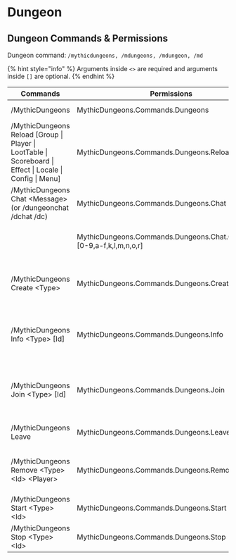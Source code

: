 # Dungeon

## Dungeon Commands & Permissions

Dungeon command: `/mythicdungeons, /mdungeons, /mdungeon, /md`

{% hint style="info" %}
Arguments inside `<>` are required and arguments inside `[]` are optional.
{% endhint %}

| Commands                                                                                                   | Permissions                                                            | Usage                                                                           |
| ---------------------------------------------------------------------------------------------------------- | ---------------------------------------------------------------------- | ------------------------------------------------------------------------------- |
| /MythicDungeons                                                                                            | MythicDungeons.Commands.Dungeons                                       | Show the help page                                                              |
| /MythicDungeons Reload \[Group \| Player \| LootTable \| Scoreboard \| Effect \| Locale \| Config \| Menu] | MythicDungeons.Commands.Dungeons.Reload                                | Reload specified dungeon configurations, leave it blank to reload all           |
| /MythicDungeons Chat \<Message> (or /dungeonchat /dchat /dc)                                               | MythicDungeons.Commands.Dungeons.Chat                                  | Chat with the dungeon members                                                   |
|                                                                                                            | MythicDungeons.Commands.Dungeons.Chat.ColorCode.\[0-9,a-f,k,l,m,n,o,r] | Use specific kind of color code in Dungeon Chat                                 |
| /MythicDungeons Create \<Type>                                                                             | MythicDungeons.Commands.Dungeons.Create                                | Create a new dungeon with specified dungeon group                               |
| /MythicDungeons Info \<Type> \[Id]                                                                         | MythicDungeons.Commands.Dungeons.Info                                  | Show specified dungeon's info. Enter id for more information                    |
| /MythicDungeons Join \<Type> \[Id]                                                                         | MythicDungeons.Commands.Dungeons.Join                                  | Join first available dungeon if id not specified. Otherwise, join specified one |
| /MythicDungeons Leave                                                                                      | MythicDungeons.Commands.Dungeons.Leave                                 | Leave the dungeon currently at                                                  |
| /MythicDungeons Remove \<Type> \<Id> \<Player>                                                             | MythicDungeons.Commands.Dungeons.Remove                                | Remove specified player from specified dungeon                                  |
| /MythicDungeons Start \<Type> \<Id>                                                                        | MythicDungeons.Commands.Dungeons.Start                                 | Start specified dungeon                                                         |
| /MythicDungeons Stop \<Type> \<Id>                                                                         | MythicDungeons.Commands.Dungeons.Stop                                  | Stop specified dungeon                                                          |

